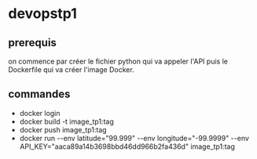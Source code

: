 # devopstp1

## prerequis
on commence par créer le fichier python qui va appeler l'API puis le Dockerfile qui va créer l'image Docker.

## commandes 
 - docker login
 - docker build -t image_tp1:tag
 - docker push image_tp1:tag
 - docker run --env latitude="99.999" --env longitude="-99.9999" --env API_KEY="aaca89a14b3698bbd46dd966b2fa436d" image_tp1:tag
